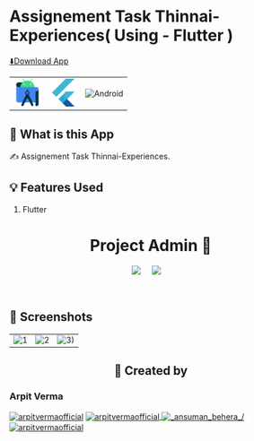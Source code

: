 # Assignement Task Thinnai-Experiences( Using - Flutter )

[⬇️Download App](https://drive.google.com/file/d/1l7mmEeh6cl-UQNy3Rm4FXoSogF3Mvv4X/view?usp=share_link)

||||
|:----------------------------------------:|:----------------------------------------:|:-----------------------------------------:|
| <img src="https://github.com/devicons/devicon/blob/master/icons/androidstudio/androidstudio-original.svg" alt="Android" width="50" height="50"/> </a> <a href="https://www.java.com" target="_blank"> | <img src="https://github.com/devicons/devicon/blob/master/icons/flutter/flutter-original.svg" alt="Android" width="50" height="50"/> </a> <a href="https://www.java.com" target="_blank">  | <img src="https://github.com/rahuldkjain/github-profile-readme-generator/blob/master/src/images/icons/MobileAppDevelopment/dart.svg" alt="Android" width="50" height="50"/> </a> <a href="https://www.java.com" target="_blank">  |
 
 
 ## 🤔 What is this App
 
 ✍️ Assignement Task Thinnai-Experiences.
 
 ## 💡 Features Used

1. Flutter





<h1 align=center> Project Admin  🤵 </h1>

  <p align="center">

  <p align="center">
  <a target="_blank"href="https://linkedin.com/in/arpit-v-1a4205220"><img src="https://img.shields.io/badge/linkedin-%230077B5.svg?&style=for-the-badge&logo=linkedin&logoColor=white" /></a>&nbsp;&nbsp;&nbsp;&nbsp;
  <a href="arpitv747@gmail.com"><img src="https://img.shields.io/badge/gmail-%23D14836.svg?&style=for-the-badge&logo=gmail&logoColor=white" /></a>&nbsp;&nbsp;&nbsp;&nbsp;

</p>
  
  <br>
  

  ## 📸 Screenshots
 






||||
|:----------------------------------------:|:-----------------------------------------:|:-----------------------------------------:|
| ![1](https://user-images.githubusercontent.com/99536186/218515412-c0bf0822-2127-4161-8133-f585483d2eeb.jpeg)| ![2](https://user-images.githubusercontent.com/99536186/218515488-b23273dc-c555-4d8a-bb18-55ac71635a6d.jpeg)| ![3)](https://user-images.githubusercontent.com/99536186/218516728-fdb131cc-3950-4c03-ab0d-14e8d9bfcba7.jpeg)|


  
  
  
  <h2 align="center">📝 Created by </h2>


<h3>Arpit Verma</h3>

  <a href="https://linkedin.com/in/arpit-v-1a4205220" target="blank"><img align="center" src="https://raw.githubusercontent.com/rahuldkjain/github-profile-readme-generator/master/src/images/icons/Social/linked-in-alt.svg" alt="arpitvermaofficial" height="30" width="40" /></a>
  <a href="https://github.com/arpitvermaofficial" target="blank"><img align="center" src="https://raw.githubusercontent.com/rahuldkjain/github-profile-readme-generator/master/src/images/icons/Social/github.svg" alt="arpitvermaofficial" height="30" width="40" />
  </a>   <a href="https://developers.google.com/profile
/u/102728849976140432195" target="blank"><img align="center" src="https://pbs.twimg.com/profile_images/1111678689228582913/t2k7QK3r_400x400.png" alt="_ansuman_behera_/" height="30" width="40" /></a>
   <a href="https://www.hackerrank.com/arpitv747" target="blank"><img align="center" src="https://raw.githubusercontent.com/rahuldkjain/github-profile-readme-generator/master/src/images/icons/Social/hackerrank.svg" alt="arpitvermaofficial" height="30" width="40" /></a>
